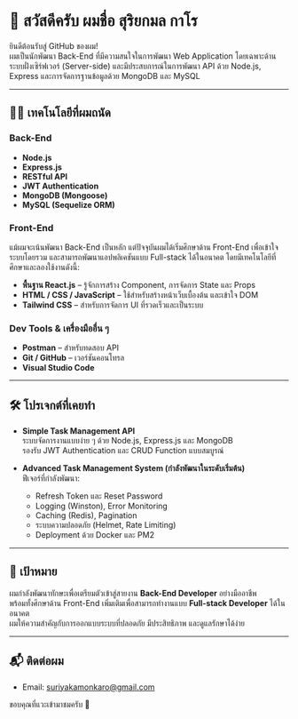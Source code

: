 # 👋 สวัสดีครับ ผมชื่อ สุริยกมล กาโร

ยินดีต้อนรับสู่ GitHub ของผม!  
ผมเป็นนักพัฒนา Back-End ที่มีความสนใจในการพัฒนา Web Application โดยเฉพาะด้านระบบฝั่งเซิร์ฟเวอร์ (Server-side) และมีประสบการณ์ในการพัฒนา API ด้วย Node.js, Express และการจัดการฐานข้อมูลด้วย MongoDB และ MySQL

---

## 🧑‍💻 เทคโนโลยีที่ผมถนัด

### Back-End
- **Node.js**
- **Express.js**
- **RESTful API**
- **JWT Authentication**
- **MongoDB (Mongoose)**
- **MySQL (Sequelize ORM)**

### Front-End
แม้ผมจะเน้นพัฒนา Back-End เป็นหลัก แต่ปัจจุบันผมได้เริ่มศึกษาด้าน Front-End เพื่อเข้าใจระบบโดยรวม และสามารถพัฒนาแอปพลิเคชันแบบ Full-stack ได้ในอนาคต โดยมีเทคโนโลยีที่ศึกษาและลองใช้งานดังนี้:
- **พื้นฐาน React.js** – รู้จักการสร้าง Component, การจัดการ State และ Props
- **HTML / CSS / JavaScript** – ใช้สำหรับสร้างหน้าเว็บเบื้องต้น และเข้าใจ DOM
- **Tailwind CSS** – สำหรับการจัดการ UI ที่รวดเร็วและเป็นระบบ

### Dev Tools & เครื่องมืออื่น ๆ
- **Postman** – สำหรับทดสอบ API
- **Git / GitHub** – เวอร์ชันคอนโทรล
- **Visual Studio Code**

---

## 🛠️ โปรเจกต์ที่เคยทำ

- **Simple Task Management API**  
  ระบบจัดการงานแบบง่าย ๆ ด้วย Node.js, Express.js และ MongoDB  
  รองรับ JWT Authentication และ CRUD Function แบบสมบูรณ์

- **Advanced Task Management System (กำลังพัฒนาในระดับเริ่มต้น)**  
  ฟีเจอร์ที่กำลังพัฒนา:
  - Refresh Token และ Reset Password
  - Logging (Winston), Error Monitoring
  - Caching (Redis), Pagination
  - ระบบความปลอดภัย (Helmet, Rate Limiting)
  - Deployment ด้วย Docker และ PM2

---

## 🎯 เป้าหมาย

ผมกำลังพัฒนาทักษะเพื่อเตรียมตัวเข้าสู่สายงาน **Back-End Developer** อย่างมืออาชีพ  
พร้อมทั้งศึกษาด้าน Front-End เพิ่มเติมเพื่อสามารถทำงานแบบ **Full-stack Developer** ได้ในอนาคต  
ผมให้ความสำคัญกับการออกแบบระบบที่ปลอดภัย มีประสิทธิภาพ และดูแลรักษาได้ง่าย

---

## 📬 ติดต่อผม

- Email: suriyakamonkaro@gmail.com

ขอบคุณที่แวะเข้ามาชมครับ 🙏
